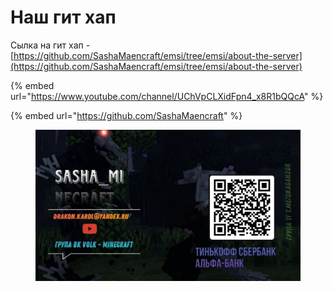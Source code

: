 # Наш гит хап

Сылка на гит хап - [https://github.com/SashaMaencraft/emsi/tree/emsi/about-the-server](https://github.com/SashaMaencraft/emsi/tree/emsi/about-the-server)



{% embed url="https://www.youtube.com/channel/UChVpCLXidFpn4_x8R1bQQcA" %}



{% embed url="https://github.com/SashaMaencraft" %}

<figure><img src="../.gitbook/assets/photo_2024-05-21_19-48-56 (1).jpg" alt=""><figcaption></figcaption></figure>
